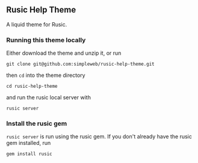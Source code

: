 ## Rusic Help Theme

A liquid theme for Rusic.

### Running this theme locally

Either download the theme and unzip it, or run

    git clone git@github.com:simpleweb/rusic-help-theme.git

then `cd` into the theme directory

    cd rusic-help-theme

and run the rusic local server with

    rusic server

### Install the rusic gem

`rusic server` is run using the rusic gem. If you don't already have the rusic gem installed, run

    gem install rusic

